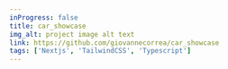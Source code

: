 ```yaml
---
inProgress: false
title: car_showcase
img_alt: project image alt text
link: https://github.com/giovannecorrea/car_showcase
tags: ['Nextjs', 'TailwindCSS', 'Typescript']
---
```

